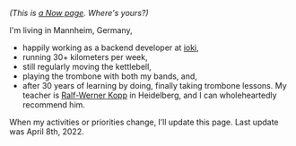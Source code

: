 <!--
.. title: What I'm doing at the moment
.. slug: now
.. date: 2016-06-22 17:44:06 UTC-05:00
.. tags:
.. category:
.. link:
.. description:
.. type: text
-->

_(This is [a Now page](http://nownownow.com/about). Where's yours?)_

I'm living in Mannheim, Germany,

- happily working as a backend developer at [ioki](https://ioki.com/),
- running 30+ kilometers per week,
- still regularly moving the kettlebell,
- playing the trombone with both my bands, and,
- after 30 years of learning by doing, finally taking trombone lessons. My teacher is [Ralf-Werner Kopp](https://der-trompetenlehrer.de/) in Heidelberg, and I can wholeheartedly recommend him.

When my activities or priorities change, I’ll update this page. Last update was April 8th, 2022.
